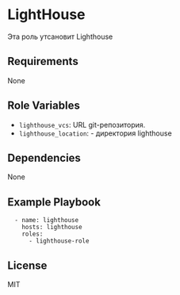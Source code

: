 LightHouse
=========

Эта роль утсановит Lighthouse

Requirements
------------

None

Role Variables
--------------

- `lighthouse_vcs`: URL git-репозитория.
- `lighthouse_location`: - директория lighthouse

Dependencies
------------

None

Example Playbook
----------------

```
  - name: lighthouse
    hosts: lighthouse
    roles:
      - lighthouse-role
```

License
-------

MIT